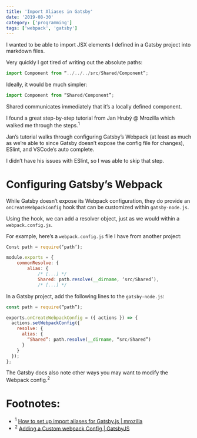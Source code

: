 ```yaml
---
title: 'Import Aliases in Gatsby'
date: '2019-08-30'
category: ['programming']
tags: ['webpack', 'gatsby']
---
```

I wanted to be able to import JSX elements I defined in a Gatsby project into markdown files.

Very quickly I got tired of writing out the absolute paths:
```javascript
import Component from “../../../src/Shared/Component”;
```

Ideally, it would be much simpler:
```javascript
import Component from “Shared/Component”;
```
Shared communicates immediately that it’s a locally defined component.

I found a great step-by-step tutorial from Jan Hrubý @ Mrozilla which walked me through the steps.<sup>1</sup>

Jan’s tutorial walks through configuring Gatsby’s Webpack (at least as much as we’re able to since Gatsby doesn’t expose the config file for changes), ESlint, and VSCode’s auto complete.

I didn’t have his issues with ESlint, so I was able to skip that step. 

# Configuring Gatsby’s Webpack
While Gatsby doesn’t expose its Webpack configuration, they do provide an `onCreateWebpackConfig` hook that can be customized within `gatsby-node.js`. 

Using the hook, we can add a resolver object, just as we would within a `webpack.config.js`. 

For example, here’s a `webpack.config.js` file I have from another project:
```javascript
Const path = require(‘path’);

module.exports = {
    commonResolve: {
        alias: {
            /* [...] */
            Shared: path.resolve(__dirname, ‘src/Shared’),
            /* [...] */
```

In a Gatsby project, add the following lines to the `gatsby-node.js`:
```javascript
const path = require(“path”);

exports.onCreateWebpackConfig = ({ actions }) => {
  actions.setWebpackConfig({
    resolve: {
      alias: {
        “Shared”: path.resolve(__dirname, “src/Shared”)
      }
    }
  });
};
```
 
The Gatsby docs also note other ways you may want to modify the Webpack config.<sup>2</sup>


# Footnotes:
* <sup>1</sup> [How to set up import aliases for Gatsby.js | mrozilla](https://www.mrozilla.cz/blog/gatsby-eslint-vscode-import-alias/)
* <sup>2</sup> [Adding a Custom webpack Config | GatsbyJS](https://www.gatsbyjs.org/docs/add-custom-webpack-config/#absolute-imports)
